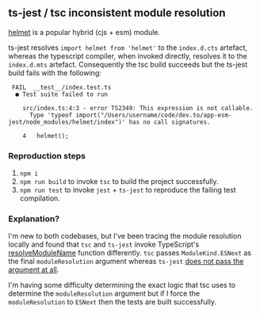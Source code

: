 ## ts-jest / tsc inconsistent module resolution

[helmet](https://github.com/helmetjs/helmet) is a popular hybrid (cjs + esm) module.

ts-jest resolves `import helmet from 'helmet'` to the `index.d.cts` artefact, whereas the typescript compiler, when invoked directly, resolves it to the `index.d.mts` artefact. Consequently the tsc build succeeds but the ts-jest build fails with the following:

```
 FAIL  __test__/index.test.ts
  ● Test suite failed to run

    src/index.ts:4:3 - error TS2349: This expression is not callable.
      Type 'typeof import("/Users/username/code/dev.to/app-esm-jest/node_modules/helmet/index")' has no call signatures.

    4   helmet();
```

### Reproduction steps

1. `npm i`
2. `npm run build` to invoke `tsc` to build the project successfully.
3. `npm run test` to invoke `jest` + `ts-jest` to reproduce the failing test compilation.

### Explanation?

I'm new to both codebases, but I've been tracing the module resolution locally and found that `tsc` and `ts-jest` invoke TypeScript's [resolveModuleName](https://github.com/microsoft/TypeScript/blob/6e4aa901f25ffa90096dc0cc1d0dd13243dec3e6/src/compiler/moduleNameResolver.ts#L1296) function differently. `tsc` passes `ModuleKind.ESNext` as the final `moduleResolution` argument whereas `ts-jest` [does not pass the argument at all](https://github.com/kulshekhar/ts-jest/blob/c40bc34625d63cccc0db7296e616af27868fe1fe/src/legacy/compiler/ts-compiler.ts#L397).

I'm having some difficulty determining the exact logic that tsc uses to determine the `moduleResolution` argument but if I force the `moduleResolution` to `ESNext` then the tests are built successfully.
